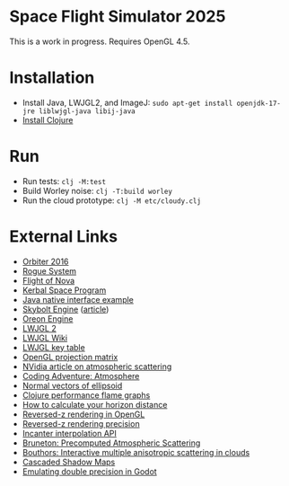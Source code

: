 # Space Flight Simulator 2025

This is a work in progress. Requires OpenGL 4.5.

# Installation

* Install Java, LWJGL2, and ImageJ: `sudo apt-get install openjdk-17-jre liblwjgl-java libij-java`
* [Install Clojure](https://clojure.org/guides/install_clojure)

# Run

* Run tests: `clj -M:test`
* Build Worley noise: `clj -T:build worley`
* Run the cloud prototype: `clj -M etc/cloudy.clj`

# External Links

* [Orbiter 2016](https://github.com/mschweiger/orbiter)
* [Rogue System](http://imagespaceinc.com/rogsys/)
* [Flight of Nova](https://flight-of-nova.com/)
* [Kerbal Space Program](https://www.kerbalspaceprogram.com/)
* [Java native interface example](https://www.baeldung.com/jni)
* [Skybolt Engine](https://github.com/Piraxus/Skybolt/) ([article](https://piraxus.com/2021/07/28/rendering-planetwide-volumetric-clouds-in-skybolt/))
* [Oreon Engine](https://github.com/fynnfluegge/oreon-engine)
* [LWJGL 2](http://legacy.lwjgl.org/)
* [LWJGL Wiki](http://wiki.lwjgl.org/)
* [LWJGL key table](https://gist.github.com/Mumfrey/5cfc3b7e14fef91b6fa56470dc05218a)
* [OpenGL projection matrix](https://www.scratchapixel.com/lessons/3d-basic-rendering/perspective-and-orthographic-projection-matrix/opengl-perspective-projection-matrix)
* [NVidia article on atmospheric scattering](https://developer.nvidia.com/gpugems/gpugems2/part-ii-shading-lighting-and-shadows/chapter-16-accurate-atmospheric-scattering)
* [Coding Adventure: Atmosphere](https://www.youtube.com/watch?v=DxfEbulyFcY)
* [Normal vectors of ellipsoid](https://math.stackexchange.com/questions/2931909/normal-of-a-point-on-the-surface-of-an-ellipsoid/2931931)
* [Clojure performance flame graphs](https://github.com/clojure-goes-fast/clj-async-profiler)
* [How to calculate your horizon distance](https://darkskydiary.wordpress.com/2015/05/25/how-to-calculate-your-horizon-distance/)
* [Reversed-z rendering in OpenGL](https://nlguillemot.wordpress.com/2016/12/07/reversed-z-in-opengl/)
* [Reversed-z rendering precision](https://developer.nvidia.com/content/depth-precision-visualized)
* [Incanter interpolation API](https://incanter.github.io/incanter/interpolation-api.html)
* [Bruneton: Precomputed Atmospheric Scattering](https://hal.inria.fr/inria-00288758/document)
* [Bouthors: Interactive multiple anisotropic scattering in clouds](https://hal.inria.fr/file/index/docid/333007/filename/clouds.pdf)
* [Cascaded Shadow Maps](https://dev.theomader.com/cascaded-shadow-mapping-1/)
* [Emulating double precision in Godot](https://godotengine.org/article/emulating-double-precision-gpu-render-large-worlds)
